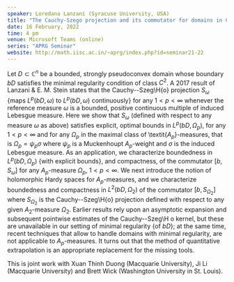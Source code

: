 ```yaml
---
speaker: Loredana Lanzani (Syracuse University, USA)
title: "The Cauchy-Szego projection and its commutator for domains in C^n with minimal smoothness: Optimal bounds"
date: 16 February, 2022
time: 4 pm
venue: Microsoft Teams (online)
series: "APRG Seminar"
website: http://math.iisc.ac.in/~aprg/index.php?id=seminar21-22
---
```


Let $D\subset\mathbb{C}^n$ be a bounded, strongly pseudoconvex domain
whose boundary $bD$ satisfies the minimal regularity condition of class
$C^2$.  A 2017 result of Lanzani \& E. M. Stein states that the
Cauchy--Szeg\H{o} projection $S_\omega$ {maps $L^p(bD, \omega)$ to
$L^p(bD, \omega)$ continuously} for any $1<p<\infty$ whenever the
reference measure $\omega$ is a bounded, positive continuous multiple of
induced Lebesgue measure. Here we show that $S_\omega$ (defined with
respect to any measure $\omega$ as above) satisfies explicit, optimal
bounds in $L^p(bD, \Omega_p)$, for any $1<p<\infty$ and for any $\Omega_p$
in the maximal class of \textit{$A_p$}-measures, that is $\Omega_p =
\psi_p\sigma$ where  $\psi_p$ is a Muckenhoupt $A_p$-weight and $\sigma$
is the induced Lebesgue measure. As an application, we characterize
boundedness in $L^p(bD, \Omega_p)$ {with explicit bounds}, and compactness,
of the commutator $[b, S_\omega]$ for any $A_p$-measure $\Omega_p$,
$1<p<\infty$. We next introduce the notion of holomorphic Hardy spaces
for $A_p$-measures, and we characterize boundedness and compactness  in
$L^2(bD, \Omega_2)$ of the commutator $\displaystyle{[b,S_{\Omega_2}]}$
where $S_{\Omega_2}$ is the Cauchy--Szeg\H{o} projection defined with
respect to any given $A_2$-measure $\Omega_2$. Earlier results rely upon
an asymptotic expansion and subsequent pointwise estimates of the
Cauchy--Szeg\H o kernel, but these are unavailable in our setting of
minimal regularity {of $bD$}; at the same time, recent techniques that
allow to handle domains with minimal regularity, are not applicable to
$A_p$-measures. It turns out that the method of quantitative
extrapolation is an appropriate replacement for the missing tools.  
  
This is joint work with Xuan Thinh Duong (Macquarie University), Ji Li
(Macquarie University) and Brett Wick (Washington University in St.
Louis).
 
